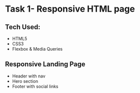 # Task 1- Responsive HTML page

## Tech Used:
- HTML5
- CSS3
- Flexbox & Media Queries

## Responsive Landing Page
- Header with nav
- Hero section
- Footer with social links
